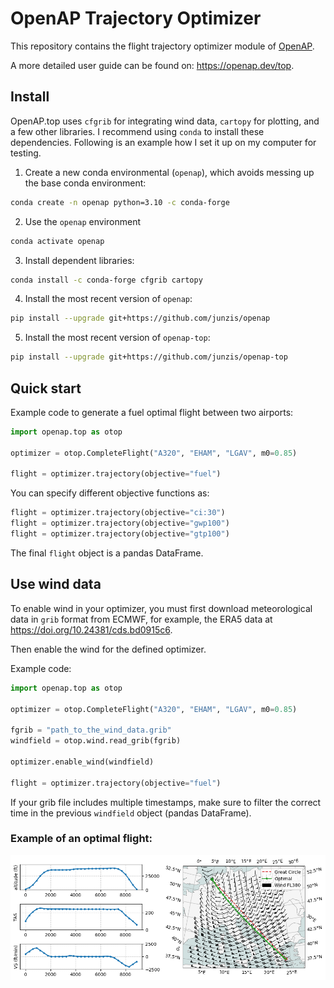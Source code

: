 # OpenAP Trajectory Optimizer

This repository contains the flight trajectory optimizer module of [OpenAP](https://github.com/junzis/openap).

A more detailed user guide can be found on: https://openap.dev/top.


## Install

OpenAP.top uses `cfgrib` for integrating wind data, `cartopy` for plotting, and a few other libraries. I recommend using `conda` to install these dependencies. Following is an example how I set it up on my computer for testing.

1. Create a new conda environmental (`openap`), which avoids messing up the base conda environment:
```sh
conda create -n openap python=3.10 -c conda-forge
```
2. Use the `openap` environment
```sh
conda activate openap
```
3. Install dependent libraries:
```sh
conda install -c conda-forge cfgrib cartopy
```
4. Install the most recent version of `openap`:
```sh
pip install --upgrade git+https://github.com/junzis/openap
```
5. Install the most recent version of `openap-top`:
```sh
pip install --upgrade git+https://github.com/junzis/openap-top
```


## Quick start

Example code to generate a fuel optimal flight between two airports:

```python
import openap.top as otop

optimizer = otop.CompleteFlight("A320", "EHAM", "LGAV", m0=0.85)

flight = optimizer.trajectory(objective="fuel")
```

You can specify different objective functions as:

```python
flight = optimizer.trajectory(objective="ci:30")
flight = optimizer.trajectory(objective="gwp100")
flight = optimizer.trajectory(objective="gtp100")
```

The final `flight` object is a pandas DataFrame.

## Use wind data

To enable wind in your optimizer, you must first download meteorological data in `grib` format from ECMWF, for example, the ERA5 data at https://doi.org/10.24381/cds.bd0915c6. 

Then enable the wind for the defined optimizer. 

Example code:

```python
import openap.top as otop

optimizer = otop.CompleteFlight("A320", "EHAM", "LGAV", m0=0.85)

fgrib = "path_to_the_wind_data.grib"
windfield = otop.wind.read_grib(fgrib)

optimizer.enable_wind(windfield)

flight = optimizer.trajectory(objective="fuel")
```

If your grib file includes multiple timestamps, make sure to filter the correct time in the previous `windfield` object (pandas DataFrame).


### Example of an optimal flight:

![example_optimal_flight](./docs/_static/optimal_flight_complete_example.png)
